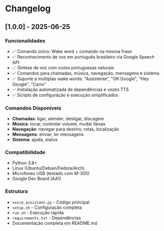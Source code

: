 # Changelog

## [1.0.0] - 2025-06-25

### Funcionalidades
- ✅ Comando único: Wake word + comando na mesma frase
- ✅ Reconhecimento de voz em português brasileiro via Google Speech API
- ✅ Síntese de voz com vozes portuguesas naturais
- ✅ Comandos para chamadas, música, navegação, mensagens e sistema
- ✅ Suporte a múltiplas wake words: "Assistente", "OK Google", "Hey Google", "Carro"
- ✅ Instalação automatizada de dependências e vozes TTS
- ✅ Scripts de configuração e execução simplificados

### Comandos Disponíveis
- **Chamadas**: ligar, atender, desligar, discagem
- **Música**: tocar, controlar volume, mudar faixas
- **Navegação**: navegar para destino, rotas, localização
- **Mensagens**: enviar, ler mensagens
- **Sistema**: ajuda, status

### Compatibilidade
- Python 3.8+
- Linux (Ubuntu/Debian/Fedora/Arch)
- Microfones USB (testado com M-305)
- Google Dev Board (AA1)

### Estrutura
- `voice_assistant.py` - Código principal
- `setup.sh` - Configuração completa
- `run.sh` - Execução rápida
- `requirements.txt` - Dependências
- Documentação completa em README.md
